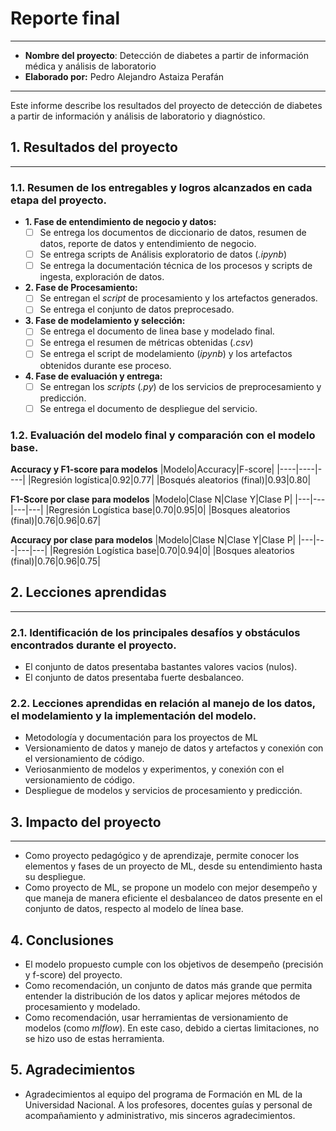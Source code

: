# **Reporte final**
---
- **Nombre del proyecto**: Detección de diabetes a partir de información médica y análisis de laboratorio
- **Elaborado por:** Pedro Alejandro Astaiza Perafán
---
Este informe describe los resultados del proyecto de detección de diabetes a partir de información y análisis de laboratorio y diagnóstico.

## **1. Resultados del proyecto**
---
### **1.1. Resumen de los entregables y logros alcanzados en cada etapa del proyecto.**
- **1. Fase de entendimiento de negocio y datos:** 
    - [ ] Se entrega los documentos de diccionario de datos, resumen de datos, reporte de datos y entendimiento de negocio.  
    - [ ] Se entrega scripts de Análisis exploratorio de datos (*.ipynb*)
    - [ ] Se entrega la documentación técnica de los procesos y scripts de ingesta, exploración de datos.
- **2. Fase de Procesamiento:**
    - [ ] Se entregan el *script* de procesamiento y los artefactos generados.
    - [ ] Se entrega el conjunto de datos preprocesado.
- **3. Fase de modelamiento y selección:** 
    - [ ] Se entrega el documento de linea base y modelado final.
    - [ ] Se entrega el resumen de métricas obtenidas (*.csv*)
    - [ ] Se entrega el script de modelamiento (*ipynb*) y los artefactos obtenidos durante ese proceso.
- **4. Fase de evaluación y entrega:**
    - [ ] Se entregan los *scripts* (*.py*) de los servicios de preprocesamiento y predicción.
    - [ ] Se entrega el documento de despliegue del servicio.    

### **1.2. Evaluación del modelo final y comparación con el modelo base.**
**Accuracy y F1-score para modelos**
|Modelo|Accuracy|F-score|
|----|----|----|
|Regresión logística|0.92|0.77|
|Bosqués aleatorios (final)|0.93|0.80|

**F1-Score por clase para modelos**
|Modelo|Clase N|Clase Y|Clase P|
|---|---|---|---|
|Regresión Logística base|0.70|0.95|0|
|Bosques aleatorios  (final)|0.76|0.96|0.67|

**Accuracy por clase para modelos**
|Modelo|Clase N|Clase Y|Clase P|
|---|---|---|---|
|Regresión Logística base|0.70|0.94|0|
|Bosques aleatorios (final)|0.76|0.96|0.75|


## **2. Lecciones aprendidas**
---
### **2.1. Identificación de los principales desafíos y obstáculos encontrados durante el proyecto.**
- El conjunto de datos presentaba bastantes valores vacios (nulos).
- El conjunto de datos presentaba fuerte desbalanceo.
### **2.2. Lecciones aprendidas en relación al manejo de los datos, el modelamiento y la implementación del modelo.**
- Metodología y documentación para los proyectos de ML
- Versionamiento de datos y manejo de datos y artefactos y conexión con el versionamiento de código.
- Veriosanmiento de modelos y experimentos, y conexión con el versionamiento de código.
- Despliegue de modelos y servicios de procesamiento y predicción.

## **3. Impacto del proyecto**
---
- Como proyecto pedagógico y de aprendizaje, permite conocer los elementos y fases de un proyecto de ML, desde su entendimiento hasta su despliegue.
- Como proyecto de ML, se propone un modelo con mejor desempeño y que maneja de manera eficiente el desbalanceo de datos presente en el conjunto de datos, respecto al modelo de línea base. 

## **4. Conclusiones**
- El modelo propuesto cumple con los objetivos de desempeño (precisión y f-score) del proyecto.
- Como recomendación, un conjunto de datos más grande que permita entender la distribución de los datos y aplicar mejores métodos de procesamiento y modelado. 
- Como recomendación, usar herramientas de versionamiento de modelos (como *mlflow*). En este caso, debido a ciertas limitaciones, no se hizo uso de estas herramienta. 

## **5. Agradecimientos**

- Agradecimientos al equipo del programa de Formación en ML de la Universidad Nacional. A los profesores, docentes guías y personal de acompañamiento y administrativo, mis sinceros agradecimientos. 